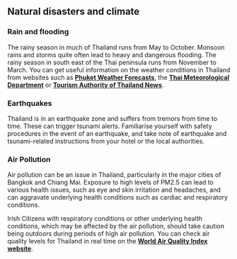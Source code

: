 ## Natural disasters and climate

### **Rain and flooding**

The rainy season in much of Thailand runs from May to October. Monsoon rains and storms quite often lead to heavy and dangerous flooding. The rainy season in south east of the Thai peninsula runs from November to March. You can get useful information on the weather conditions in Thailand from websites such as [**Phuket Weather Forecasts**](http://www.phuket.com/island/weather.htm), the [**Thai Meteorological Department**](https://www.tmd.go.th/en/) or [**Tourism Authority of Thailand News**](http://www.tatnews.org/).

### **Earthquakes**

Thailand is in an earthquake zone and suffers from tremors from time to time. These can trigger tsunami alerts. Familiarise yourself with safety procedures in the event of an earthquake, and take note of earthquake and tsunami-related instructions from your hotel or the local authorities.

### **Air Pollution**

Air pollution can be an issue in Thailand, particularly in the major cities of Bangkok and Chiang Mai. Exposure to high levels of PM2.5 can lead to various health issues, such as eye and skin irritation and headaches, and can aggravate underlying health conditions such as cardiac and respiratory conditions.

Irish Citizens with respiratory conditions or other underlying health conditions, which may be affected by the air pollution, should take caution being outdoors during periods of high air pollution. You can check air quality levels for Thailand in real time on the [**World Air Quality Index website**](http://aqicn.org/city/bangkok).